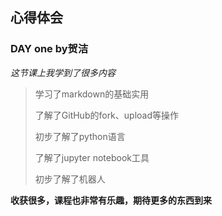 ## 心得体会

### DAY one by贺洁

*这节课上我学到了很多内容*

> 学习了markdown的基础实用
>
> 了解了GitHub的fork、upload等操作
>
> 初步了解了python语言
>
> 了解了jupyter notebook工具
>
> 初步了解了机器人

**收获很多，课程也非常有乐趣，期待更多的东西到来**

